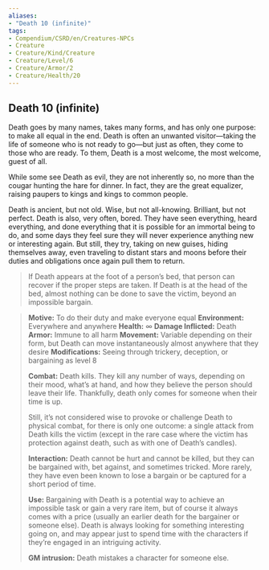 ```yaml
---
aliases:
- "Death 10 (infinite)"
tags:
- Compendium/CSRD/en/Creatures-NPCs
- Creature
- Creature/Kind/Creature
- Creature/Level/6
- Creature/Armor/2
- Creature/Health/20
---
```


  
## Death 10 (infinite)
Death goes by many names, takes many forms, and has only one purpose: to make all equal in the end. Death is often an unwanted visitor—taking the life of someone who is not ready to go—but just as often, they come to those who are ready. To them, Death is a most welcome, the most welcome, guest of all.

While some see Death as evil, they are not inherently so, no more than the cougar hunting the hare for dinner. In fact, they are the great equalizer, raising paupers to kings and kings to common people.

Death is ancient, but not old. Wise, but not all-knowing. Brilliant, but not perfect. Death is also, very often, bored. They have seen everything, heard everything, and done everything that it is possible for an immortal being to do, and some days they feel sure they will never experience anything new or interesting again. But still, they try, taking on new guises, hiding themselves away, even traveling to distant stars and moons before their duties and obligations once again pull them to return.
>If Death appears at the foot of a person’s bed, that person can recover if the proper steps are taken. If Death is at the head of the bed, almost nothing can be done to save the victim, beyond an impossible bargain.

>**Motive:** To do their duty and make everyone equal
>**Environment:** Everywhere and anywhere
>**Health:** ∞
>**Damage Inflicted:** Death
>**Armor:** Immune to all harm
>**Movement:** Variable depending on their form, but Death can move instantaneously almost anywhere that they desire
>**Modifications:** Seeing through trickery, deception, or bargaining as level 8
>
>**Combat:** Death kills. They kill any number of ways, depending on their mood, what’s at hand, and how they believe the person should leave their life. Thankfully, death only comes for someone when their time is up. 
>
>Still, it’s not considered wise to provoke or challenge Death to physical combat, for there is only one outcome: a single attack from Death kills the victim (except in the rare case where the victim has protection against death, such as with one of Death’s candles).
>
>**Interaction:** Death cannot be hurt and cannot be killed, but they can be bargained with, bet against, and sometimes tricked. More rarely, they have even been known to lose a bargain or be captured for a short period of time.
>
>**Use:** Bargaining with Death is a potential way to achieve an impossible task or gain a very rare item, but of course it always comes with a price (usually an earlier death for the bargainer or someone else). Death is always looking for something interesting going on, and may appear just to spend time with the characters if they’re engaged in an intriguing activity.
>
>**GM intrusion:** Death mistakes a character for someone else.
